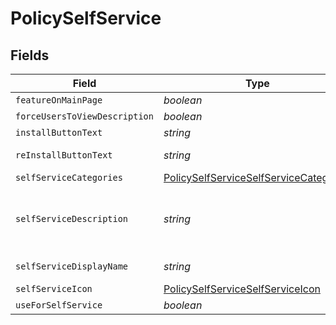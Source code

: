 # PolicySelfService


## Fields

| Field                                                                                                   | Type                                                                                                    | Required                                                                                                | Description                                                                                             | Example                                                                                                 |
| ------------------------------------------------------------------------------------------------------- | ------------------------------------------------------------------------------------------------------- | ------------------------------------------------------------------------------------------------------- | ------------------------------------------------------------------------------------------------------- | ------------------------------------------------------------------------------------------------------- |
| `featureOnMainPage`                                                                                     | *boolean*                                                                                               | :heavy_minus_sign:                                                                                      | N/A                                                                                                     |                                                                                                         |
| `forceUsersToViewDescription`                                                                           | *boolean*                                                                                               | :heavy_minus_sign:                                                                                      | N/A                                                                                                     |                                                                                                         |
| `installButtonText`                                                                                     | *string*                                                                                                | :heavy_minus_sign:                                                                                      | N/A                                                                                                     | Encrypt                                                                                                 |
| `reInstallButtonText`                                                                                   | *string*                                                                                                | :heavy_minus_sign:                                                                                      | N/A                                                                                                     | Re-encrypt                                                                                              |
| `selfServiceCategories`                                                                                 | [PolicySelfServiceSelfServiceCategories](../../models/shared/policyselfserviceselfservicecategories.md) | :heavy_minus_sign:                                                                                      | N/A                                                                                                     |                                                                                                         |
| `selfServiceDescription`                                                                                | *string*                                                                                                | :heavy_minus_sign:                                                                                      | N/A                                                                                                     | Encrypt the boot drive of this device                                                                   |
| `selfServiceDisplayName`                                                                                | *string*                                                                                                | :heavy_minus_sign:                                                                                      | N/A                                                                                                     | Disk Encryption                                                                                         |
| `selfServiceIcon`                                                                                       | [PolicySelfServiceSelfServiceIcon](../../models/shared/policyselfserviceselfserviceicon.md)             | :heavy_minus_sign:                                                                                      | N/A                                                                                                     |                                                                                                         |
| `useForSelfService`                                                                                     | *boolean*                                                                                               | :heavy_minus_sign:                                                                                      | N/A                                                                                                     |                                                                                                         |